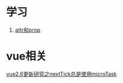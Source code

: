 # 学习

1. [attr和prop](https://marsprince.github.io/lelouch/docs/learn/attr-and-prop)

# vue相关

[vue2.6更新研究之nextTick总是使用microTask](https://marsprince.github.io/lelouch/docs/vue/vue-microtask)
